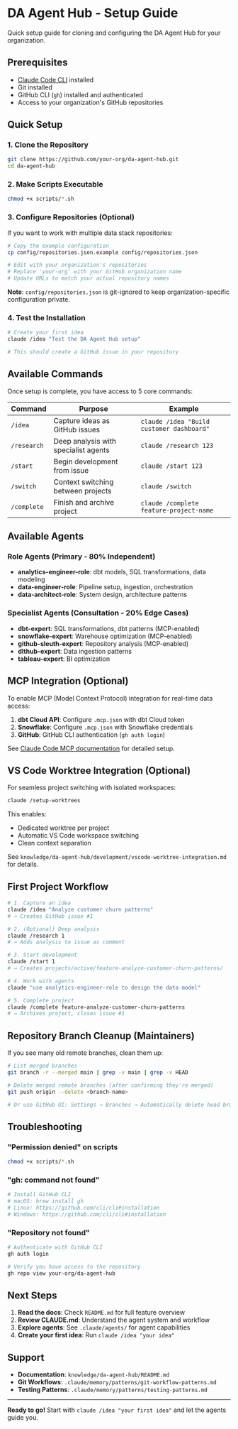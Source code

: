 # DA Agent Hub - Setup Guide

Quick setup guide for cloning and configuring the DA Agent Hub for your organization.

## Prerequisites

- [Claude Code CLI](https://docs.claude.com/en/docs/claude-code) installed
- Git installed
- GitHub CLI (`gh`) installed and authenticated
- Access to your organization's GitHub repositories

## Quick Setup

### 1. Clone the Repository

```bash
git clone https://github.com/your-org/da-agent-hub.git
cd da-agent-hub
```

### 2. Make Scripts Executable

```bash
chmod +x scripts/*.sh
```

### 3. Configure Repositories (Optional)

If you want to work with multiple data stack repositories:

```bash
# Copy the example configuration
cp config/repositories.json.example config/repositories.json

# Edit with your organization's repositories
# Replace 'your-org' with your GitHub organization name
# Update URLs to match your actual repository names
```

**Note**: `config/repositories.json` is git-ignored to keep organization-specific configuration private.

### 4. Test the Installation

```bash
# Create your first idea
claude /idea "Test the DA Agent Hub setup"

# This should create a GitHub issue in your repository
```

## Available Commands

Once setup is complete, you have access to 5 core commands:

| Command | Purpose | Example |
|---------|---------|---------|
| `/idea` | Capture ideas as GitHub issues | `claude /idea "Build customer dashboard"` |
| `/research` | Deep analysis with specialist agents | `claude /research 123` |
| `/start` | Begin development from issue | `claude /start 123` |
| `/switch` | Context switching between projects | `claude /switch` |
| `/complete` | Finish and archive project | `claude /complete feature-project-name` |

## Available Agents

### Role Agents (Primary - 80% Independent)
- **analytics-engineer-role**: dbt models, SQL transformations, data modeling
- **data-engineer-role**: Pipeline setup, ingestion, orchestration
- **data-architect-role**: System design, architecture patterns

### Specialist Agents (Consultation - 20% Edge Cases)
- **dbt-expert**: SQL transformations, dbt patterns (MCP-enabled)
- **snowflake-expert**: Warehouse optimization (MCP-enabled)
- **github-sleuth-expert**: Repository analysis (MCP-enabled)
- **dlthub-expert**: Data ingestion patterns
- **tableau-expert**: BI optimization

## MCP Integration (Optional)

To enable MCP (Model Context Protocol) integration for real-time data access:

1. **dbt Cloud API**: Configure `.mcp.json` with dbt Cloud token
2. **Snowflake**: Configure `.mcp.json` with Snowflake credentials
3. **GitHub**: GitHub CLI authentication (`gh auth login`)

See [Claude Code MCP documentation](https://docs.claude.com/en/docs/claude-code/mcp) for detailed setup.

## VS Code Worktree Integration (Optional)

For seamless project switching with isolated workspaces:

```bash
claude /setup-worktrees
```

This enables:
- Dedicated worktree per project
- Automatic VS Code workspace switching
- Clean context separation

See `knowledge/da-agent-hub/development/vscode-worktree-integration.md` for details.

## First Project Workflow

```bash
# 1. Capture an idea
claude /idea "Analyze customer churn patterns"
# → Creates GitHub issue #1

# 2. (Optional) Deep analysis
claude /research 1
# → Adds analysis to issue as comment

# 3. Start development
claude /start 1
# → Creates projects/active/feature-analyze-customer-churn-patterns/

# 4. Work with agents
claude "use analytics-engineer-role to design the data model"

# 5. Complete project
claude /complete feature-analyze-customer-churn-patterns
# → Archives project, closes issue #1
```

## Repository Branch Cleanup (Maintainers)

If you see many old remote branches, clean them up:

```bash
# List merged branches
git branch -r --merged main | grep -v main | grep -v HEAD

# Delete merged remote branches (after confirming they're merged)
git push origin --delete <branch-name>

# Or use GitHub UI: Settings → Branches → Automatically delete head branches
```

## Troubleshooting

### "Permission denied" on scripts
```bash
chmod +x scripts/*.sh
```

### "gh: command not found"
```bash
# Install GitHub CLI
# macOS: brew install gh
# Linux: https://github.com/cli/cli#installation
# Windows: https://github.com/cli/cli#installation
```

### "Repository not found"
```bash
# Authenticate with GitHub CLI
gh auth login

# Verify you have access to the repository
gh repo view your-org/da-agent-hub
```

## Next Steps

1. **Read the docs**: Check `README.md` for full feature overview
2. **Review CLAUDE.md**: Understand the agent system and workflow
3. **Explore agents**: See `.claude/agents/` for agent capabilities
4. **Create your first idea**: Run `claude /idea "your idea"`

## Support

- **Documentation**: `knowledge/da-agent-hub/README.md`
- **Git Workflows**: `.claude/memory/patterns/git-workflow-patterns.md`
- **Testing Patterns**: `.claude/memory/patterns/testing-patterns.md`

---

**Ready to go!** Start with `claude /idea "your first idea"` and let the agents guide you.
